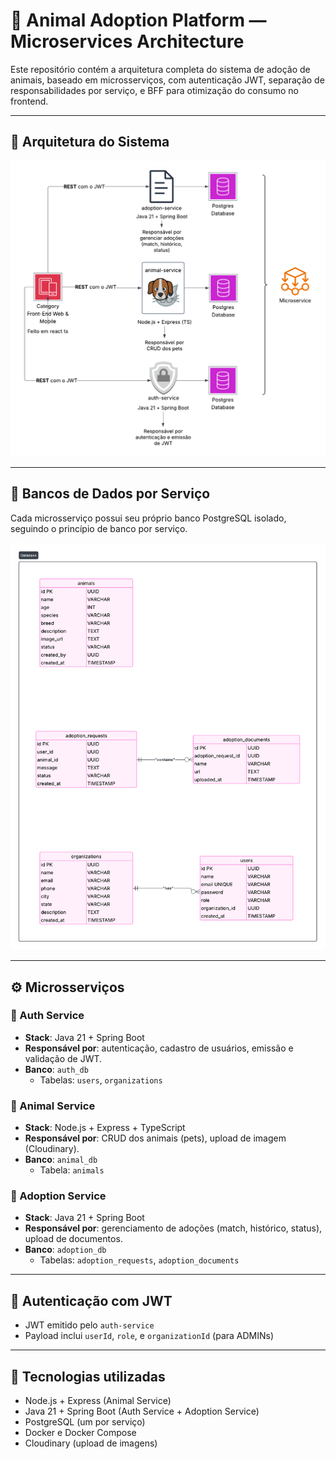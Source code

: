 # 🐾 Animal Adoption Platform — Microservices Architecture

Este repositório contém a arquitetura completa do sistema de adoção de animais, baseado em microsserviços, com autenticação JWT, separação de responsabilidades por serviço, e BFF para otimização do consumo no frontend.

---

## 📸 Arquitetura do Sistema

![Arquitetura do sistema](docs/infra.png)

---

## 🧱 Bancos de Dados por Serviço

Cada microsserviço possui seu próprio banco PostgreSQL isolado, seguindo o princípio de banco por serviço.

![Modelagem dos bancos](docs/database.png)

---

## ⚙️ Microsserviços

### 🔐 Auth Service
- **Stack**: Java 21 + Spring Boot
- **Responsável por**: autenticação, cadastro de usuários, emissão e validação de JWT.
- **Banco**: `auth_db`
  - Tabelas: `users`, `organizations`

### 🐾 Animal Service
- **Stack**: Node.js + Express + TypeScript
- **Responsável por**: CRUD dos animais (pets), upload de imagem (Cloudinary).
- **Banco**: `animal_db`
  - Tabela: `animals`

### 📩 Adoption Service
- **Stack**: Java 21 + Spring Boot
- **Responsável por**: gerenciamento de adoções (match, histórico, status), upload de documentos.
- **Banco**: `adoption_db`
  - Tabelas: `adoption_requests`, `adoption_documents`

---

## 🔐 Autenticação com JWT

- JWT emitido pelo `auth-service`
- Payload inclui `userId`, `role`, e `organizationId` (para ADMINs)

---

## 🧪 Tecnologias utilizadas

- Node.js + Express (Animal Service)
- Java 21 + Spring Boot (Auth Service + Adoption Service)
- PostgreSQL (um por serviço)
- Docker e Docker Compose
- Cloudinary (upload de imagens)